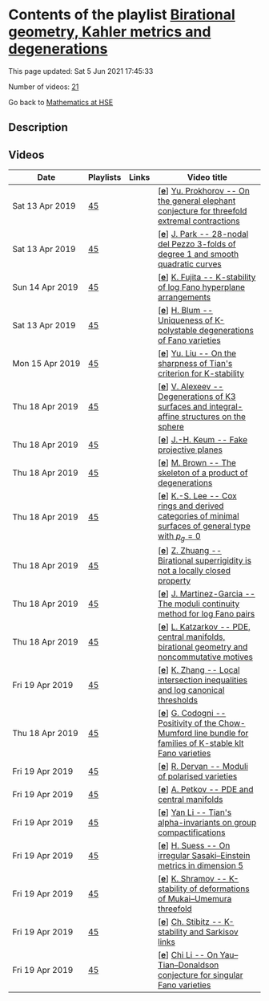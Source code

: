 # Contents of the playlist [Birational geometry, Kahler metrics and degenerations](https://www.youtube.com/playlist?list=PLq3E5oubNNoBIdXegllnXW0FuXViKv0lV)

This page updated: Sat 5 Jun 2021 17:45:33

Number of videos: [21](#videos)

Go back to [Mathematics at HSE](../README.md)

## Description



## Videos

|Date|Playlists|Links|Video title|
|---|---|---|---|
| Sat&nbsp;13&nbsp;Apr&nbsp;2019 | [45](../playlists/45 "Birational geometry, Kahler metrics and degenerations") |  | [[**e**](https://studio.youtube.com/video/89ruh5Z3cTE/edit "Edit")] [Yu. Prokhorov -- On the general elephant conjecture for threefold extremal contractions](https://www.youtube.com/watch?v=89ruh5Z3cTE&list=PLq3E5oubNNoBIdXegllnXW0FuXViKv0lV) |
| Sat&nbsp;13&nbsp;Apr&nbsp;2019 | [45](../playlists/45 "Birational geometry, Kahler metrics and degenerations") |  | [[**e**](https://studio.youtube.com/video/3BAFYf5VO9g/edit "Edit")] [J. Park -- 28-nodal del Pezzo 3-folds of degree 1 and smooth quadratic curves](https://www.youtube.com/watch?v=3BAFYf5VO9g&list=PLq3E5oubNNoBIdXegllnXW0FuXViKv0lV) |
| Sun&nbsp;14&nbsp;Apr&nbsp;2019 | [45](../playlists/45 "Birational geometry, Kahler metrics and degenerations") |  | [[**e**](https://studio.youtube.com/video/4ImrKKuL3vQ/edit "Edit")] [K. Fujita -- K-stability of log Fano hyperplane arrangements](https://www.youtube.com/watch?v=4ImrKKuL3vQ&list=PLq3E5oubNNoBIdXegllnXW0FuXViKv0lV) |
| Sat&nbsp;13&nbsp;Apr&nbsp;2019 | [45](../playlists/45 "Birational geometry, Kahler metrics and degenerations") |  | [[**e**](https://studio.youtube.com/video/h7mAIewHAYw/edit "Edit")] [H. Blum -- Uniqueness of K-polystable degenerations of Fano varieties](https://www.youtube.com/watch?v=h7mAIewHAYw&list=PLq3E5oubNNoBIdXegllnXW0FuXViKv0lV) |
| Mon&nbsp;15&nbsp;Apr&nbsp;2019 | [45](../playlists/45 "Birational geometry, Kahler metrics and degenerations") |  | [[**e**](https://studio.youtube.com/video/guKL0DU4_rA/edit "Edit")] [Yu. Liu -- On the sharpness of Tian's criterion for K-stability](https://www.youtube.com/watch?v=guKL0DU4_rA&list=PLq3E5oubNNoBIdXegllnXW0FuXViKv0lV) |
| Thu&nbsp;18&nbsp;Apr&nbsp;2019 | [45](../playlists/45 "Birational geometry, Kahler metrics and degenerations") |  | [[**e**](https://studio.youtube.com/video/LH4f38iT6cc/edit "Edit")] [V. Alexeev -- Degenerations of K3 surfaces and integral-affine structures on the sphere](https://www.youtube.com/watch?v=LH4f38iT6cc&list=PLq3E5oubNNoBIdXegllnXW0FuXViKv0lV) |
| Thu&nbsp;18&nbsp;Apr&nbsp;2019 | [45](../playlists/45 "Birational geometry, Kahler metrics and degenerations") |  | [[**e**](https://studio.youtube.com/video/08zgW2QTuvM/edit "Edit")] [J.-H. Keum -- Fake projective planes](https://www.youtube.com/watch?v=08zgW2QTuvM&list=PLq3E5oubNNoBIdXegllnXW0FuXViKv0lV) |
| Thu&nbsp;18&nbsp;Apr&nbsp;2019 | [45](../playlists/45 "Birational geometry, Kahler metrics and degenerations") |  | [[**e**](https://studio.youtube.com/video/C0SiuaFi2W4/edit "Edit")] [M. Brown -- The skeleton of a product of degenerations](https://www.youtube.com/watch?v=C0SiuaFi2W4&list=PLq3E5oubNNoBIdXegllnXW0FuXViKv0lV) |
| Thu&nbsp;18&nbsp;Apr&nbsp;2019 | [45](../playlists/45 "Birational geometry, Kahler metrics and degenerations") |  | [[**e**](https://studio.youtube.com/video/qzAwDUuMKns/edit "Edit")] [K.-S. Lee -- Cox rings and derived categories of minimal surfaces of general type with $p_g=0$](https://www.youtube.com/watch?v=qzAwDUuMKns&list=PLq3E5oubNNoBIdXegllnXW0FuXViKv0lV) |
| Thu&nbsp;18&nbsp;Apr&nbsp;2019 | [45](../playlists/45 "Birational geometry, Kahler metrics and degenerations") |  | [[**e**](https://studio.youtube.com/video/S9LLk7Cw0fQ/edit "Edit")] [Z. Zhuang -- Birational superrigidity is not a locally closed property](https://www.youtube.com/watch?v=S9LLk7Cw0fQ&list=PLq3E5oubNNoBIdXegllnXW0FuXViKv0lV) |
| Thu&nbsp;18&nbsp;Apr&nbsp;2019 | [45](../playlists/45 "Birational geometry, Kahler metrics and degenerations") |  | [[**e**](https://studio.youtube.com/video/thgbbsgDBTM/edit "Edit")] [J. Martinez-Garcia -- The moduli continuity method for log Fano pairs](https://www.youtube.com/watch?v=thgbbsgDBTM&list=PLq3E5oubNNoBIdXegllnXW0FuXViKv0lV) |
| Thu&nbsp;18&nbsp;Apr&nbsp;2019 | [45](../playlists/45 "Birational geometry, Kahler metrics and degenerations") |  | [[**e**](https://studio.youtube.com/video/0VBS6YtgtYk/edit "Edit")] [L. Katzarkov -- PDE, central manifolds, birational geometry and noncommutative motives](https://www.youtube.com/watch?v=0VBS6YtgtYk&list=PLq3E5oubNNoBIdXegllnXW0FuXViKv0lV) |
| Fri&nbsp;19&nbsp;Apr&nbsp;2019 | [45](../playlists/45 "Birational geometry, Kahler metrics and degenerations") |  | [[**e**](https://studio.youtube.com/video/PeMFqwLXjZc/edit "Edit")] [K. Zhang -- Local intersection inequalities and log canonical thresholds](https://www.youtube.com/watch?v=PeMFqwLXjZc&list=PLq3E5oubNNoBIdXegllnXW0FuXViKv0lV) |
| Thu&nbsp;18&nbsp;Apr&nbsp;2019 | [45](../playlists/45 "Birational geometry, Kahler metrics and degenerations") |  | [[**e**](https://studio.youtube.com/video/tXWvE7EGpF8/edit "Edit")] [G. Codogni -- Positivity of the Chow-Mumford line bundle for families of K-stable klt Fano varieties](https://www.youtube.com/watch?v=tXWvE7EGpF8&list=PLq3E5oubNNoBIdXegllnXW0FuXViKv0lV) |
| Fri&nbsp;19&nbsp;Apr&nbsp;2019 | [45](../playlists/45 "Birational geometry, Kahler metrics and degenerations") |  | [[**e**](https://studio.youtube.com/video/NHpxg-AvEBE/edit "Edit")] [R. Dervan -- Moduli of polarised varieties](https://www.youtube.com/watch?v=NHpxg-AvEBE&list=PLq3E5oubNNoBIdXegllnXW0FuXViKv0lV) |
| Fri&nbsp;19&nbsp;Apr&nbsp;2019 | [45](../playlists/45 "Birational geometry, Kahler metrics and degenerations") |  | [[**e**](https://studio.youtube.com/video/PEaI3SfmEMA/edit "Edit")] [A. Petkov -- PDE and central manifolds](https://www.youtube.com/watch?v=PEaI3SfmEMA&list=PLq3E5oubNNoBIdXegllnXW0FuXViKv0lV) |
| Fri&nbsp;19&nbsp;Apr&nbsp;2019 | [45](../playlists/45 "Birational geometry, Kahler metrics and degenerations") |  | [[**e**](https://studio.youtube.com/video/D-Igp52eBcM/edit "Edit")] [Yan Li -- Tian's alpha-invariants on group compactifications](https://www.youtube.com/watch?v=D-Igp52eBcM&list=PLq3E5oubNNoBIdXegllnXW0FuXViKv0lV) |
| Fri&nbsp;19&nbsp;Apr&nbsp;2019 | [45](../playlists/45 "Birational geometry, Kahler metrics and degenerations") |  | [[**e**](https://studio.youtube.com/video/aHzAO7JRVtE/edit "Edit")] [H. Suess -- On irregular Sasaki–Einstein metrics in dimension 5](https://www.youtube.com/watch?v=aHzAO7JRVtE&list=PLq3E5oubNNoBIdXegllnXW0FuXViKv0lV) |
| Fri&nbsp;19&nbsp;Apr&nbsp;2019 | [45](../playlists/45 "Birational geometry, Kahler metrics and degenerations") |  | [[**e**](https://studio.youtube.com/video/DoFgBuF7WRg/edit "Edit")] [K. Shramov -- K-stability of deformations of Mukai–Umemura threefold](https://www.youtube.com/watch?v=DoFgBuF7WRg&list=PLq3E5oubNNoBIdXegllnXW0FuXViKv0lV) |
| Fri&nbsp;19&nbsp;Apr&nbsp;2019 | [45](../playlists/45 "Birational geometry, Kahler metrics and degenerations") |  | [[**e**](https://studio.youtube.com/video/cA7-BXIW2l8/edit "Edit")] [Ch. Stibitz --  K-stability and Sarkisov links](https://www.youtube.com/watch?v=cA7-BXIW2l8&list=PLq3E5oubNNoBIdXegllnXW0FuXViKv0lV) |
| Fri&nbsp;19&nbsp;Apr&nbsp;2019 | [45](../playlists/45 "Birational geometry, Kahler metrics and degenerations") |  | [[**e**](https://studio.youtube.com/video/zreDsluaU0I/edit "Edit")] [Chi Li -- On Yau–Tian–Donaldson conjecture for singular Fano varieties](https://www.youtube.com/watch?v=zreDsluaU0I&list=PLq3E5oubNNoBIdXegllnXW0FuXViKv0lV) |
